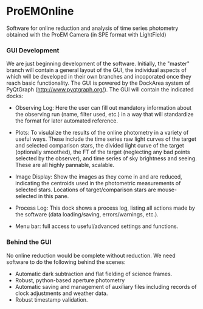 # ProEMOnline
Software for online reduction and analysis of time series photometry obtained with the ProEM Camera (in SPE format with LightField)

### GUI Development

We are just beginning development of the software.  Initially, the "master" branch will contain a general layout of the GUI, the individual aspects of which will be developed in their own branches and incoporated once they reach basic functionality.  The GUI is powered by the DockArea system of PyQtGraph (http://www.pyqtgraph.org/).  The GUI will contain the indicated docks:

 - Observing Log: Here the user can fill out mandatory information about the observing run (name, filter used, etc.) in a way that will standardize the format for later automated reference.

 - Plots: To visulalize the results of the online photometry in a variety of useful ways.  These include the time series raw light curves of the target and selected comparison stars, the divided light curve of the target (optionally smoothed), the FT of the target (neglecting any bad points selected by the observer), and time series of sky brightness and seeing.  These are all highly pannable, scalable.
 
- Image Display: Show the images as they come in and are reduced, indicating the centroids used in the photometric measurements of selected stars. Locations of target/comparison stars are mouse-selected in this pane.

- Process Log: This dock shows a process log, listing all actions made by the software (data loading/saving, errors/warnings, etc.).

- Menu bar: full access to useful/advanced settings and functions.

### Behind the GUI

No online reduction would be complete without reduction.  We need software to do the following behind the scenes:

- Automatic dark subtraction and flat fielding of science frames.
- Robust, python-based aperture photometry
- Automatic saving and management of auxiliary files including records of clock adjustments and weather data.
- Robust timestamp validation.

